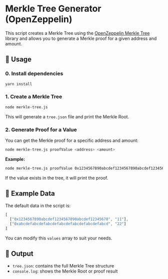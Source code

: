 # Merkle Tree Generator (OpenZeppelin)

This script creates a Merkle Tree using the [OpenZeppelin Merkle Tree](https://github.com/OpenZeppelin/merkle-tree) library and allows you to generate a Merkle proof for a given address and amount.

## 🚀 Usage

### 0. Install dependencies

```bash
yarn install
```

### 1. Create a Merkle Tree

```bash
node merkle-tree.js
```

This will generate a `tree.json` file and print the Merkle Root.

### 2. Generate Proof for a Value

You can get the Merkle proof for a specific address and amount:

```bash
node merkle-tree.js proofValue <address> <amount>
```

**Example:**

```bash
node merkle-tree.js proofValue 0x1234567890abcdef1234567890abcdef12345678 11
```

If the value exists in the tree, it will print the proof.

## 🧪 Example Data

The default data in the script is:

```js
[
  ["0x1234567890abcdef1234567890abcdef12345678", "11"],
  ["0xabcdefabcdefabcdefabcdefabcdefabcdefabcd", "22"]
]
```

You can modify this `values` array to suit your needs.

## 📝 Output

- `tree.json`: contains the full Merkle Tree structure
- `console.log`: shows the Merkle Root or proof result
